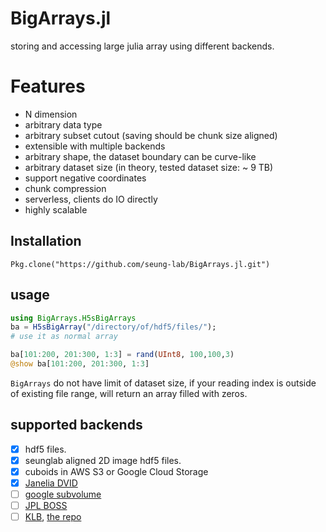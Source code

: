 # BigArrays.jl
storing and accessing large julia array using different backends.

# Features
- N dimension
- arbitrary data type
- arbitrary subset cutout (saving should be chunk size aligned)
- extensible with multiple backends
- arbitrary shape, the dataset boundary can be curve-like
- arbitrary dataset size (in theory, tested dataset size: ~ 9 TB)
- support negative coordinates
- chunk compression
- serverless, clients do IO directly
- highly scalable

## Installation
    Pkg.clone("https://github.com/seung-lab/BigArrays.jl.git")
    
## usage

```julia
using BigArrays.H5sBigArrays
ba = H5sBigArray("/directory/of/hdf5/files/");
# use it as normal array

ba[101:200, 201:300, 1:3] = rand(UInt8, 100,100,3)
@show ba[101:200, 201:300, 1:3]
```

`BigArrays` do not have limit of dataset size, if your reading index is outside of existing file range, will return an array filled with zeros.
   
## supported backends
- [x] hdf5 files. 
- [x] seunglab aligned 2D image hdf5 files.
- [x] cuboids in AWS S3 or Google Cloud Storage
- [x] [Janelia DVID](https://github.com/janelia-flyem/dvid)
- [ ] [google subvolume](https://developers.google.com/brainmaps/v1beta2/rest/v1beta2/volumes/subvolume)
- [ ] [JPL BOSS](https://github.com/jhuapl-boss)
- [ ] [KLB](http://www.nature.com/nprot/journal/v10/n11/abs/nprot.2015.111.html), [the repo](https://bitbucket.org/fernandoamat/keller-lab-block-filetype)
